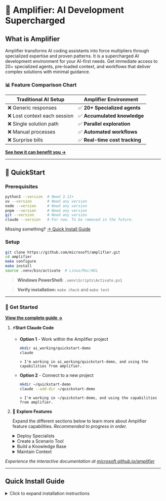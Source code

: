 # 🎯 Amplifier: AI Development Supercharged

## What is Amplifier

Amplifier transforms AI coding assistants into force multipliers through specialized expertise and proven patterns. It is a supercharged AI development environment for your AI-first needs. Get immediate access to 20+ specialized agents, pre-loaded context, and workflows that deliver complex solutions with minimal guidance. 

### 📊 Feature Comparison Chart

| Traditional AI Setup | Amplifier Environment |
|----------------------|----------------------|
| ❌ Generic responses | ✅ **20+ Specialized agents** |
| ❌ Lost context each session | ✅ **Accumulated knowledge** |  
| ❌ Single solution path | ✅ **Parallel exploration** |
| ❌ Manual processes | ✅ **Automated workflows** |
| ❌ Surprise bills | ✅ **Real-time cost tracking** |


**[See how it can benefit you →](https://microsoft.github.io/amplifier)**

---

## 🚀 QuickStart 

### Prerequisites

```bash
python3 --version  # Need 3.11+
uv --version       # Need any version
node --version     # Need any version
pnpm --version     # Need any version
git --version      # Need any version
claude --version   # For now. To be removed in the future.
```

Missing something? [→ Quick Install Guide](#quick-install-guide)


### Setup

```bash
git clone https://github.com/microsoft/amplifier.git
cd amplifier
make configure
make install
source .venv/bin/activate  # Linux/Mac/WSL
```
> **Windows PowerShell:** `.venv\Scripts\Activate.ps1`

> **Verify installation:** `make check` and `make test`

---

### 📖 Get Started

**[View the complete guide →](https://microsoft.github.io/amplifier)**

1. **⚡Start Claude Code**

    - **Option 1** - Work within the Amplifier project
        ```bash
        mkdir ai_working/quickstart-demo
        claude
        ```

        ```
        > I'm working in ai_working/quickstart-demo, and using the capabilities from amplifier.
        ```
        
    - **Option 2** - Connect to a new project
        ```bash
        mkdir ~/quickstart-demo
        claude --add-dir ~/quickstart-demo
        ```

        ```
        > I'm working in ~/quickstart-demo, and using the capabilities from amplifier.
        ```

1. 🎯 **Explore Features**

    Expand the different sections below to learn more about Amplifier feature capabilities. *Recommended to progress in order.*
    <details>
    <summary> Deploy Specialists</summary>

    #### 💡 Deploy Specialists

    >*20+ specialized AI agents that handle specific tasks like architecture design, testing, and code generation with expert-level precision.*
    >
    >```
    >> Use zen-architect to design a CLI tool that analyzes markdown files and reports: word count, heading count, link count, and reading time estimate
    >```
    > **What you'll see**: A clean design spec for the module-builder to use.
    >
    >```
    >> Use modular-builder to implement the markdown analyzer
    >```
    > **What you'll experience**: An automated workflow that implements the design.
    >
    >**[Learn more about Specialists →](https://microsoft.github.io/amplifier)**

    </details>

    <details>
    <summary>Create a Scenario Tool</summary>

    #### 🎨 Create A Scenario Tool

    >*Reusable CLI tools that combine code structure with
    AI intelligence for reliable, repeatable workflows you can run with
    simple make commands.*
    > <br>
    > <br>
    >```
    >> I need a @scenarios/ tool that creates multiple text-based files such as notes, specs, decisions, etc., all based on the current material in the demo directory. These files will be used to showcase Amplifier's knowledge base capabilities. The files should be diverse enough to demonstrate what the knowledge commands can do, but small enough that knowledge-update can complete within 2 minutes. Because this tool is for a demo, please keep the design compact enough that it can be implemented within 2 minutes.
    >```
    > **What you'll discover**: How simple it is to create a dependable tool
    > <br>
    > <br>
    >```
    >> Run the scenario tool to create content for the ~/quickstart-demo.
    >```
    > **What you'll see**: Content generated for the demo using the newly created Scenario.
    > <br>
    > <br>
    >**[Learn more about Scenarios →](https://microsoft.github.io/amplifier)**

    </details>

    <details>
    <summary>Build a Knowledge Base</summary>

    #### 📚 Build a Knowledge Base

    >*Automated extraction and organization of concepts,
    >relationships, and insights from your documents into a queryable
    >knowledge graph.*
    >
    >```
    >> make knowledge-update for AMPLIFIER_CONTENT_DIRS="~/quickstart-demo"
    >```
    > **What you'll experience**: Knowledge classification and extraction at work on the new content.
    >
    >> NOTE: This step can take ~10-15  minutes.
    >
    >```
    >> make knowledge-stats
    >
    >> make knowledge-graph-viz
    >```
    > **What you'll see**: Statistics and a visualization of the content.
    >
    >
    >**[Learn more about the Knowledge Base →](https://microsoft.github.io/amplifier)**
    >
    </details>

    <details>
    <summary>Maintain Context</summary>

    #### 🧠 Maintain Context

    >*Smart conversation management that compresses long sessions
    >while preserving searchable transcripts you can restore anytime.*
    >
    >```
    >> /compact
    >```
    > **What you'll see**: A summary is saved but the full history is cleared.
    >
    >```
    >> What are the available transcripts?
    >
    >> /transcript
    >```
    > **What you'll discover**: Even compacted conversations can be restored for context.
    >
    </details>

*Experience the interactive documentation at [microsoft.github.io/amplifier](https://microsoft.github.io/amplifier)*

---


## Quick Install Guide

<details>
<summary>Click to expand installation instructions</summary>

### Mac

```bash
brew install python3 node git pnpm
```

### Ubuntu/Debian/WSL

```bash
sudo apt update && sudo apt install -y python3 python3-pip nodejs npm git
npm install -g pnpm
pnpm setup && source ~/.bashrc  # Configure pnpm global directory
```

### Windows

1. Install [WSL2](https://learn.microsoft.com/windows/wsl/install)
2. Run Ubuntu commands above inside WSL

### Manual Downloads

- [Python](https://python.org/downloads) (3.11 or newer)
- [Node.js](https://nodejs.org) (any recent version)
- [pnpm](https://pnpm.io/installation) (package manager)
- [Git](https://git-scm.com) (any version)

</details>
